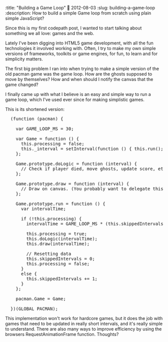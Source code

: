 :title: "Building a Game Loop"
:date: 2012-08-03
:slug: building-a-game-loop
:description: How to build a simple Game loop from scratch using plain simple JavaScript?


Since this is my first codepath post, I wanted to start talking about something we all love: games and the web.

Lately I've been digging into HTML5 game development, with all the fun technologies it involved working with.
Often, I try to make my own simple versions of frameworks, toolkits or game engines, for fun, to learn and for simplicity matters.

The first big problem I ran into when trying to make a simple version of the old pacman game was the game loop.
How are the ghosts supposed to move by themselves? How and when should I notify the canvas that the game changed?

I finally came up with what I believe is an easy and simple way to run a game loop, which I've used ever since for making simplistic games.

This is its shortened version:

<pre class="sh_javascript">
  (function (pacman) {

    var GAME_LOOP_MS = 30;

    var Game = function () {
      this.processing = false;
      this._interval = setInterval(function () { this.run(); }.bind(this), GAME_LOOP_MS);
    };

    Game.prototype.doLogic = function (interval) {
      // Check if player died, move ghosts, update score, etc
    };

    Game.prototype.draw = function (interval) {
      // Draw on canvas. (You probably want to delegate this)
    };

    Game.prototype.run = function () {
      var intervalTime;

      if (!this.processing) {
        intervalTime = GAME_LOOP_MS * (this.skippedIntervals + 1);

        this.processing = true;
        this.doLogic(intervalTime);
        this.draw(intervalTime);

        // Resetting data
        this.skippedIntervals = 0;
        this.processing = false;
      }
      else {
        this.skippedIntervals += 1;
      }
    };

    pacman.Game = Game;

  })(GLOBAL_PACMAN);
</pre>

This implementation won't work for hardcore games, but it does the job with games that need to be updated in really short intervals, and it's really simple to understand.
There are also many ways to improve efficiency by using the browsers RequestAnimationFrame function.
Thoughts?


